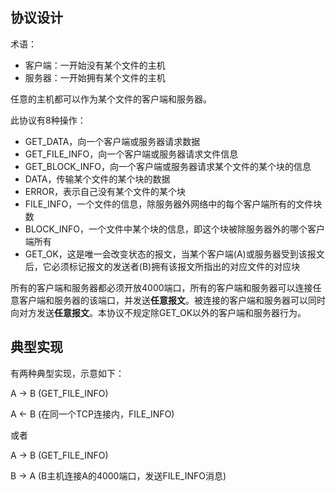 ## 协议设计

术语：

+ 客户端：一开始没有某个文件的主机
+ 服务器：一开始拥有某个文件的主机

任意的主机都可以作为某个文件的客户端和服务器。

此协议有8种操作：

+ GET_DATA，向一个客户端或服务器请求数据
+ GET_FILE_INFO，向一个客户端或服务器请求文件信息
+ GET_BLOCK_INFO，向一个客户端或服务器请求某个文件的某个块的信息
+ DATA，传输某个文件的某个块的数据
+ ERROR，表示自己没有某个文件的某个块
+ FILE_INFO，一个文件的信息，除服务器外网络中的每个客户端所有的文件块数
+ BLOCK_INFO，一个文件中某个块的信息，即这个块被除服务器外的哪个客户端所有
+ GET_OK，这是唯一会改变状态的报文，当某个客户端(A)或服务器受到该报文后，它必须标记报文的发送者(B)拥有该报文所指出的对应文件的对应块

所有的客户端和服务器都必须开放4000端口，所有的客户端和服务器可以连接任意客户端和服务器的该端口，并发送**任意报文**。被连接的客户端和服务器可以同时向对方发送**任意报文**。本协议不规定除GET_OK以外的客户端和服务器行为。

## 典型实现

有两种典型实现，示意如下：

A -> B (GET_FILE_INFO)

A <- B (在同一个TCP连接内，FILE_INFO)

或者

A -> B (GET_FILE_INFO)

B -> A (B主机连接A的4000端口，发送FILE_INFO消息)